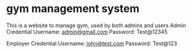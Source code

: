 # gym management system
 This is a website to manage gym, used by both admins and users
 Admin Credential
 Username: admin@gmail.com
 Password: Test@12345

 Employer Credential
 Username: john@test.com
 Password: Test@123
